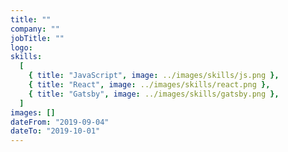 ```yaml
---
title: ""
company: ""
jobTitle: ""
logo:
skills:
  [
    { title: "JavaScript", image: ../images/skills/js.png },
    { title: "React", image: ../images/skills/react.png },
    { title: "Gatsby", image: ../images/skills/gatsby.png },
  ]
images: []
dateFrom: "2019-09-04"
dateTo: "2019-10-01"
---
```

